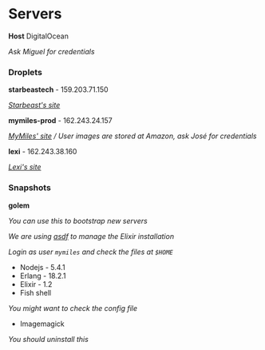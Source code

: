 # Servers
**Host** DigitalOcean

*Ask Miguel for credentials*



### Droplets
**starbeastech** - 159.203.71.150

*[Starbeast's site](http://starbeast.com)*

**mymiles-prod** - 162.243.24.157

*[MyMiles' site](http://mymiles.us) / User images are stored at Amazon, ask José for credentials*

**lexi** - 162.243.38.160

*[Lexi's site](http://lexi.mx)*

### Snapshots
**golem**

*You can use this to bootstrap new servers*

*We are using [asdf](https://github.com/HashNuke/asdf) to manage the Elixir installation*

*Login as user `mymiles` and check the files at `$HOME`*

* Nodejs - 5.4.1
* Erlang - 18.2.1
* Elixir - 1.2
* Fish shell

*You might want to check the config file*
* Imagemagick 

*You should uninstall this*

